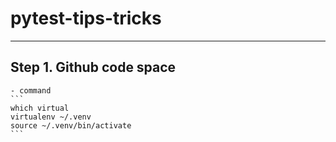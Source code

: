 # pytest-tips-tricks
---

## Step 1. Github code space 
    - command
    ```
    which virtual
    virtualenv ~/.venv
    source ~/.venv/bin/activate
    ```
